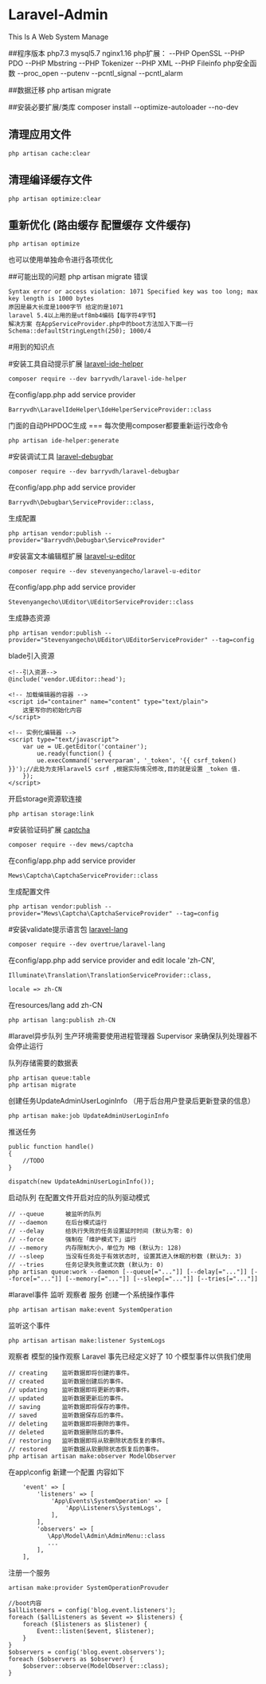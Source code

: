 # Laravel-Admin 
This Is A Web System Manage

##程序版本
    php7.3 mysql5.7 nginx1.16
    php扩展：
        --PHP OpenSSL
        --PHP PDO
        --PHP Mbstring
        --PHP Tokenizer
        --PHP XML
        --PHP Fileinfo
    php安全函数
        --proc_open
        --putenv
        --pcntl_signal
        --pcntl_alarm
        
##数据迁移
    php artisan migrate
       
##安装必要扩展/类库
    composer install --optimize-autoloader --no-dev
      
## 清理应用文件 
    php artisan cache:clear
    
## 清理编译缓存文件 
    php artisan optimize:clear
    
## 重新优化 (路由缓存 配置缓存 文件缓存)
    php artisan optimize

也可以使用单独命令进行各项优化

##可能出现的问题
php artisan migrate 错误

    Syntax error or access violation: 1071 Specified key was too long; max key length is 1000 bytes
    原因是最大长度是1000字节 给定的是1071 
    laravel 5.4以上用的是utf8mb4编码【每字符4字节】 
    解决方案 在AppServiceProvider.php中的boot方法加入下面一行
    Schema::defaultStringLength(250); 1000/4
     
#用到的知识点

#安装工具自动提示扩展
[laravel-ide-helper](https://github.com/barryvdh/laravel-ide-helper)

    composer require --dev barryvdh/laravel-ide-helper
    
在config/app.php add service provider

    Barryvdh\LaravelIdeHelper\IdeHelperServiceProvider::class
    
门面的自动PHPDOC生成 === 每次使用composer都要重新运行改命令

    php artisan ide-helper:generate

#安装调试工具
[laravel-debugbar](https://github.com/barryvdh/laravel-debugbar)

    composer require --dev barryvdh/laravel-debugbar 
    
在config/app.php add service provider
    
    Barryvdh\Debugbar\ServiceProvider::class,
    
生成配置

    php artisan vendor:publish --provider="Barryvdh\Debugbar\ServiceProvider"

#安装富文本编辑框扩展
[laravel-u-editor](https://github.com/stevenyangecho/laravel-u-editor)

    composer require --dev stevenyangecho/laravel-u-editor

在config/app.php add service provider

    Stevenyangecho\UEditor\UEditorServiceProvider::class

生成静态资源
    
    php artisan vendor:publish --provider="Stevenyangecho\UEditor\UEditorServiceProvider" --tag=config

blade引入资源
    
    <!--引入资源-->
    @include('vendor.UEditor::head');
    
    <!-- 加载编辑器的容器 -->
    <script id="container" name="content" type="text/plain">
        这里写你的初始化内容
    </script>
    
    <!-- 实例化编辑器 -->
    <script type="text/javascript">
        var ue = UE.getEditor('container');
            ue.ready(function() {
            ue.execCommand('serverparam', '_token', '{{ csrf_token() }}');//此处为支持laravel5 csrf ,根据实际情况修改,目的就是设置 _token 值.    
        });
    </script>
    
开启storage资源软连接  
    
    php artisan storage:link 
    
#安装验证码扩展
[captcha](https://github.com/mewebstudio/captcha)

    composer require --dev mews/captcha

在config/app.php add service provider

    Mews\Captcha\CaptchaServiceProvider::class
    
生成配置文件

    php artisan vendor:publish --provider="Mews\Captcha\CaptchaServiceProvider" --tag=config

#安装validate提示语言包
[laravel-lang](https://github.com/overtrue/laravel-lang)

    composer require --dev overtrue/laravel-lang

在config/app.php add service provider  and edit locale  'zh-CN',
    
    Illuminate\Translation\TranslationServiceProvider::class,
    
    locale => zh-CN
    
在resources/lang add zh-CN

    php artisan lang:publish zh-CN
    
#laravel异步队列
生产环境需要使用进程管理器 Supervisor 来确保队列处理器不会停止运行

队列存储需要的数据表

    php artisan queue:table
    php artisan migrate
    
创建任务UpdateAdminUserLoginInfo （用于后台用户登录后更新登录的信息）

    php artisan make:job UpdateAdminUserLoginInfo
      
推送任务
    
    public function handle()
    {
        //TODO
    }
    
    dispatch(new UpdateAdminUserLoginInfo());
    
启动队列 
   在配置文件开启对应的队列驱动模式
   
    // --queue      被监听的队列
    // --daemon     在后台模式运行
    // --delay      给执行失败的任务设置延时时间 (默认为零: 0)
    // --force      强制在「维护模式下」运行
    // --memory     内存限制大小，单位为 MB (默认为: 128)
    // --sleep      当没有任务处于有效状态时, 设置其进入休眠的秒数 (默认为: 3)
    // --tries      任务记录失败重试次数 (默认为: 0)
    php artisan queue:work --daemon [--queue[="..."]] [--delay[="..."]] [--force[="..."]] [--memory[="..."]] [--sleep[="..."]] [--tries[="..."]] 


#laravel事件 监听 观察者 服务
创建一个系统操作事件

    php artisan artisan make:event SystemOperation 
    
监听这个事件
    
    php artisan artisan make:listener SystemLogs 
    
观察者 模型的操作观察
Laravel 事先已经定义好了 10 个模型事件以供我们使用

    // creating    监听数据即将创建的事件。
    // created     监听数据创建后的事件。
    // updating    监听数据即将更新的事件。
    // updated     监听数据更新后的事件。
    // saving      监听数据即将保存的事件。
    // saved       监听数据保存后的事件。
    // deleting    监听数据即将删除的事件。
    // deleted     监听数据删除后的事件。
    // restoring   监听数据即将从软删除状态恢复的事件。
    // restored    监听数据从软删除状态恢复后的事件。
    php artisan artisan make:observer ModelObserver 
 
在app\config 新建一个配置  内容如下

        'event' => [
            'listeners' => [
                'App\Events\SystemOperation' => [
                    'App\Listeners\SystemLogs',
                ],
            ],
            'observers' => [
               \App\Model\Admin\AdminMenu::class
               ...
            ],
        ],
        
注册一个服务

    artisan make:provider SystemOperationProvuder
    
    //boot内容
    $allListeners = config('blog.event.listeners');
    foreach ($allListeners as $event => $listeners) {
        foreach ($listeners as $listener) {
            Event::listen($event, $listener);
        }
    }
    $observers = config('blog.event.observers');
    foreach ($observers as $observer) {
        $observer::observe(ModelObserver::class);
    }
     
    

